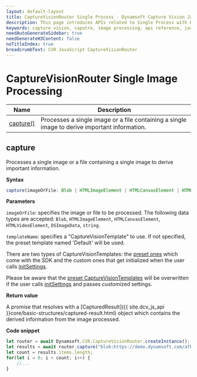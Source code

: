 ```yaml
---
layout: default-layout
title: CaptureVisionRouter Single Process - Dynamsoft Capture Vision JavaScript Edition API
description: This page introduces APIs related to Single Process with Dynamsoft Capture Vision JavaScript Edition.
keywords: capture vision, caputre, image processing, api reference, javascript, js
needAutoGenerateSidebar: true
needGenerateH3Content: false
noTitleIndex: true
breadcrumbText: CVR JavaScript CaptureVisionRouter
---
```


# CaptureVisionRouter Single Image Processing

| Name                  | Description                                                                                   |
| --------------------- | --------------------------------------------------------------------------------------------- |
| [capture()](#capture) | Processes a single image or a file containing a single image to derive important information. |

## capture

Processes a single image or a file containing a single image to derive important information.

**Syntax**

```typescript
capture(imageOrFile: Blob | HTMLImageElement | HTMLCanvasElement | HTMLVideoElement | DSImageData | string, templateName?: string): Promise<CapturedResult>;
```

**Parameters**

`imageOrFile`: specifies the image or file to be processed. The following data types are accepted: `Blob`, `HTMLImageElement`, `HTMLCanvasElement`, `HTMLVideoElement`, `DSImageData`, `string`.

`templateName`: specifies a "CaptureVisionTemplate" to use. If not specified, the preset template named 'Default' will be used.

There are two types of CaptureVisionTemplates: the [preset ones](./preset-templates.md) which come with the SDK and the custom ones that get initialized when the user calls [initSettings](./settings.md#initsettings). 

Please be aware that the [preset CaptureVisionTemplates](./preset-templates.md)  will be overwritten if the user calls [initSettings](./settings.md#initsettings) and passes customized settings.

**Return value**

A promise that resolves with a [CapturedResult]({{ site.dcv_js_api }}core/basic-structures/captured-result.html) object which contains the derived information from the image processed.

**Code snippet**

```javascript
let router = await Dynamsoft.CVR.CaptureVisionRouter.createInstance();
let results = await router.capture("blob:https://demo.dynamsoft.com/afb84bd2-e8cb-4b96-92b6-36dc89783692", "ReadSingleBarcode");
let count = results.items.length;
for(let i = 0; i < count; i++) {
    //...
}
```